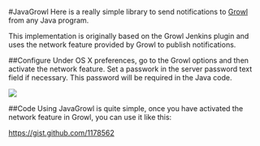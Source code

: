 #JavaGrowl
Here is a really simple library to send notifications to [Growl](http://growl.info) from any Java program.

This implementation is originally based on the Growl Jenkins plugin and uses the network feature provided by Growl to publish notifications.

##Configure
Under OS X preferences, go to the Growl options and then activate the network feature. Set a passwork in the server password text field if necessary. This password will be required in the Java code.

<img src="http://f.cl.ly/items/1j0G1a2S3G2e1n1p0m2N/growl-network.png"/>

##Code
Using JavaGrowl is quite simple, once you have activated the network feature in Growl, you can use it like this:

https://gist.github.com/1178562